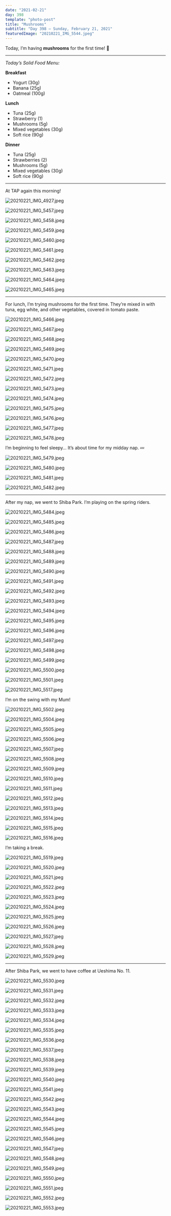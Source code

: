```yaml
---
date: "2021-02-21"
day: 398
template: "photo-post"
title: "Mushrooms"
subtitle: "Day 398 – Sunday, February 21, 2021"
featuredImage: "20210221_IMG_5544.jpeg"
---
```


Today, I’m having **mushrooms** for the first time! 🍄

<hr />

_Today’s Solid Food Menu:_

**Breakfast**

- Yogurt (30g)
- Banana (25g)
- Oatmeal (100g)

**Lunch**

- Tuna (25g)
- Strawberry (1)
- Mushrooms (5g)
- Mixed vegetables (30g)
- Soft rice (90g)

**Dinner**

- Tuna (25g)
- Strawberries (2)
- Mushrooms (5g)
- Mixed vegetables (30g)
- Soft rice (90g)

<hr />

At TAP again this morning!

![20210221_IMG_4927.jpeg](20210221_IMG_4927.jpeg)

![20210221_IMG_5457.jpeg](20210221_IMG_5457.jpeg)

![20210221_IMG_5458.jpeg](20210221_IMG_5458.jpeg)

![20210221_IMG_5459.jpeg](20210221_IMG_5459.jpeg)

![20210221_IMG_5460.jpeg](20210221_IMG_5460.jpeg)

![20210221_IMG_5461.jpeg](20210221_IMG_5461.jpeg)

![20210221_IMG_5462.jpeg](20210221_IMG_5462.jpeg)

![20210221_IMG_5463.jpeg](20210221_IMG_5463.jpeg)

![20210221_IMG_5464.jpeg](20210221_IMG_5464.jpeg)

![20210221_IMG_5465.jpeg](20210221_IMG_5465.jpeg)

<hr />

For lunch, I’m trying mushrooms for the first time. They’re mixed in with tuna, egg white, and other vegetables, covered in tomato paste.

![20210221_IMG_5466.jpeg](20210221_IMG_5466.jpeg)

![20210221_IMG_5467.jpeg](20210221_IMG_5467.jpeg)

![20210221_IMG_5468.jpeg](20210221_IMG_5468.jpeg)

![20210221_IMG_5469.jpeg](20210221_IMG_5469.jpeg)

![20210221_IMG_5470.jpeg](20210221_IMG_5470.jpeg)

![20210221_IMG_5471.jpeg](20210221_IMG_5471.jpeg)

![20210221_IMG_5472.jpeg](20210221_IMG_5472.jpeg)

![20210221_IMG_5473.jpeg](20210221_IMG_5473.jpeg)

![20210221_IMG_5474.jpeg](20210221_IMG_5474.jpeg)

![20210221_IMG_5475.jpeg](20210221_IMG_5475.jpeg)

![20210221_IMG_5476.jpeg](20210221_IMG_5476.jpeg)

![20210221_IMG_5477.jpeg](20210221_IMG_5477.jpeg)

![20210221_IMG_5478.jpeg](20210221_IMG_5478.jpeg)

I’m beginning to feel sleepy… It’s about time for my midday nap. 💤 

![20210221_IMG_5479.jpeg](20210221_IMG_5479.jpeg)

![20210221_IMG_5480.jpeg](20210221_IMG_5480.jpeg)

![20210221_IMG_5481.jpeg](20210221_IMG_5481.jpeg)

![20210221_IMG_5482.jpeg](20210221_IMG_5482.jpeg)

<hr />

After my nap, we went to Shiba Park. I’m playing on the spring riders.

![20210221_IMG_5484.jpeg](20210221_IMG_5484.jpeg)

![20210221_IMG_5485.jpeg](20210221_IMG_5485.jpeg)

![20210221_IMG_5486.jpeg](20210221_IMG_5486.jpeg)

![20210221_IMG_5487.jpeg](20210221_IMG_5487.jpeg)

![20210221_IMG_5488.jpeg](20210221_IMG_5488.jpeg)

![20210221_IMG_5489.jpeg](20210221_IMG_5489.jpeg)

![20210221_IMG_5490.jpeg](20210221_IMG_5490.jpeg)

![20210221_IMG_5491.jpeg](20210221_IMG_5491.jpeg)

![20210221_IMG_5492.jpeg](20210221_IMG_5492.jpeg)

![20210221_IMG_5493.jpeg](20210221_IMG_5493.jpeg)

![20210221_IMG_5494.jpeg](20210221_IMG_5494.jpeg)

![20210221_IMG_5495.jpeg](20210221_IMG_5495.jpeg)

![20210221_IMG_5496.jpeg](20210221_IMG_5496.jpeg)

![20210221_IMG_5497.jpeg](20210221_IMG_5497.jpeg)

![20210221_IMG_5498.jpeg](20210221_IMG_5498.jpeg)

![20210221_IMG_5499.jpeg](20210221_IMG_5499.jpeg)

![20210221_IMG_5500.jpeg](20210221_IMG_5500.jpeg)

![20210221_IMG_5501.jpeg](20210221_IMG_5501.jpeg)

![20210221_IMG_5517.jpeg](20210221_IMG_5517.jpeg)

I’m on the swing with my Mum!

![20210221_IMG_5502.jpeg](20210221_IMG_5502.jpeg)

![20210221_IMG_5504.jpeg](20210221_IMG_5504.jpeg)

![20210221_IMG_5505.jpeg](20210221_IMG_5505.jpeg)

![20210221_IMG_5506.jpeg](20210221_IMG_5506.jpeg)

![20210221_IMG_5507.jpeg](20210221_IMG_5507.jpeg)

![20210221_IMG_5508.jpeg](20210221_IMG_5508.jpeg)

![20210221_IMG_5509.jpeg](20210221_IMG_5509.jpeg)

![20210221_IMG_5510.jpeg](20210221_IMG_5510.jpeg)

![20210221_IMG_5511.jpeg](20210221_IMG_5511.jpeg)

![20210221_IMG_5512.jpeg](20210221_IMG_5512.jpeg)

![20210221_IMG_5513.jpeg](20210221_IMG_5513.jpeg)

![20210221_IMG_5514.jpeg](20210221_IMG_5514.jpeg)

![20210221_IMG_5515.jpeg](20210221_IMG_5515.jpeg)

![20210221_IMG_5516.jpeg](20210221_IMG_5516.jpeg)

I’m taking a break.

![20210221_IMG_5519.jpeg](20210221_IMG_5519.jpeg)

![20210221_IMG_5520.jpeg](20210221_IMG_5520.jpeg)

![20210221_IMG_5521.jpeg](20210221_IMG_5521.jpeg)

![20210221_IMG_5522.jpeg](20210221_IMG_5522.jpeg)

![20210221_IMG_5523.jpeg](20210221_IMG_5523.jpeg)

![20210221_IMG_5524.jpeg](20210221_IMG_5524.jpeg)

![20210221_IMG_5525.jpeg](20210221_IMG_5525.jpeg)

![20210221_IMG_5526.jpeg](20210221_IMG_5526.jpeg)

![20210221_IMG_5527.jpeg](20210221_IMG_5527.jpeg)

![20210221_IMG_5528.jpeg](20210221_IMG_5528.jpeg)

![20210221_IMG_5529.jpeg](20210221_IMG_5529.jpeg)

<hr />

After Shiba Park, we went to have coffee at Ueshima No. 11.

![20210221_IMG_5530.jpeg](20210221_IMG_5530.jpeg)

![20210221_IMG_5531.jpeg](20210221_IMG_5531.jpeg)

![20210221_IMG_5532.jpeg](20210221_IMG_5532.jpeg)

![20210221_IMG_5533.jpeg](20210221_IMG_5533.jpeg)

![20210221_IMG_5534.jpeg](20210221_IMG_5534.jpeg)

![20210221_IMG_5535.jpeg](20210221_IMG_5535.jpeg)

![20210221_IMG_5536.jpeg](20210221_IMG_5536.jpeg)

![20210221_IMG_5537.jpeg](20210221_IMG_5537.jpeg)

![20210221_IMG_5538.jpeg](20210221_IMG_5538.jpeg)

![20210221_IMG_5539.jpeg](20210221_IMG_5539.jpeg)

![20210221_IMG_5540.jpeg](20210221_IMG_5540.jpeg)

![20210221_IMG_5541.jpeg](20210221_IMG_5541.jpeg)

![20210221_IMG_5542.jpeg](20210221_IMG_5542.jpeg)

![20210221_IMG_5543.jpeg](20210221_IMG_5543.jpeg)

![20210221_IMG_5544.jpeg](20210221_IMG_5544.jpeg)

![20210221_IMG_5545.jpeg](20210221_IMG_5545.jpeg)

![20210221_IMG_5546.jpeg](20210221_IMG_5546.jpeg)

![20210221_IMG_5547.jpeg](20210221_IMG_5547.jpeg)

![20210221_IMG_5548.jpeg](20210221_IMG_5548.jpeg)

![20210221_IMG_5549.jpeg](20210221_IMG_5549.jpeg)

![20210221_IMG_5550.jpeg](20210221_IMG_5550.jpeg)

![20210221_IMG_5551.jpeg](20210221_IMG_5551.jpeg)

![20210221_IMG_5552.jpeg](20210221_IMG_5552.jpeg)

![20210221_IMG_5553.jpeg](20210221_IMG_5553.jpeg)
